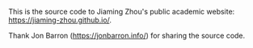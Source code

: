 This is the source code to Jiaming Zhou's public academic website: https://jiaming-zhou.github.io/.


Thank Jon Barron (https://jonbarron.info/) for sharing the source code.
